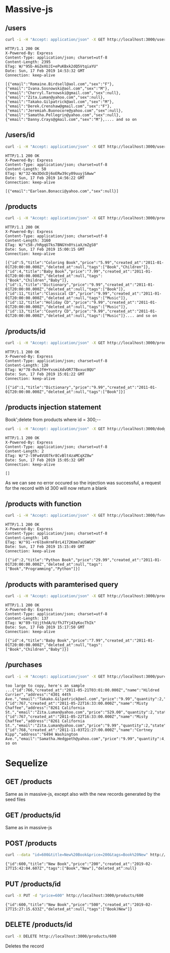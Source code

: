 
# Massive-js

## /users

```bash
curl -i -H "Accept: application/json" -X GET http://localhost:3000/users
```
	HTTP/1.1 200 OK
	X-Powered-By: Express
	Content-Type: application/json; charset=utf-8
	Content-Length: 2395
	ETag: W/"95b-AGZeXUJI+ePuKBxk2dQ5VtqiaYU"
	Date: Sun, 17 Feb 2019 14:53:32 GMT
	Connection: keep-alive

	[{"email":"Romaine.Birdsell@aol.com","sex":"F"},{"email":"Ivana.Sosnowski@aol.com","sex":"M"},{"email":"Cherryl.Tarnowski@gmail.com","sex":null},{"email":"Zita.Luman@yahoo.com","sex":null},{"email":"Takako.Gilpatrick@aol.com","sex":"M"},{"email":"Derek.Crenshaw@gmail.com","sex":"F"},{"email":"Jeremiah.Buonocore@yahoo.com","sex":null},{"email":"Samatha.Pellegrin@yahoo.com","sex":null},{"email":"Danny.Crays@gmail.com","sex":"M"},.... and so on

	
## /users/id
	
```bash
curl -i -H "Accept: application/json" -X GET http://localhost:3000/users/1
```
	HTTP/1.1 200 OK
	X-Powered-By: Express
	Content-Type: application/json; charset=utf-8
	Content-Length: 50
	ETag: W/"32-Wa3DdcDj6oERw39cy09uuyjSAww"
	Date: Sun, 17 Feb 2019 14:56:22 GMT
	Connection: keep-alive

	[{"email":"Earlean.Bonacci@yahoo.com","sex":null}]

## /products
	
```bash
curl -i -H "Accept: application/json" -X GET http://localhost:3000/products
```

	HTTP/1.1 200 OK
	X-Powered-By: Express
	Content-Type: application/json; charset=utf-8
	Content-Length: 3160
	ETag: W/"c58-/hRgqU7ks7BNGYn0YsiaX/mZgS0"
	Date: Sun, 17 Feb 2019 15:00:15 GMT
	Connection: keep-alive

	[{"id":5,"title":"Coloring Book","price":"5.99","created_at":"2011-01-01T20:00:00.000Z","deleted_at":null,"tags":["Book","Children"]},{"id":4,"title":"Baby Book","price":"7.99","created_at":"2011-01-01T20:00:00.000Z","deleted_at":null,"tags":["Book","Children","Baby"]},{"id":1,"title":"Dictionary","price":"9.99","created_at":"2011-01-01T20:00:00.000Z","deleted_at":null,"tags":["Book"]},{"id":11,"title":"Classical CD","price":"9.99","created_at":"2011-01-01T20:00:00.000Z","deleted_at":null,"tags":["Music"]},{"id":12,"title":"Holiday CD","price":"9.99","created_at":"2011-01-01T20:00:00.000Z","deleted_at":null,"tags":["Music"]},{"id":13,"title":"Country CD","price":"9.99","created_at":"2011-01-01T20:00:00.000Z","deleted_at":null,"tags":["Music"]}.... and so on

## /products/id

```bash
curl -i -H "Accept: application/json" -X GET http://localhost:3000/products/1
```

	HTTP/1.1 200 OK
	X-Powered-By: Express
	Content-Type: application/json; charset=utf-8
	Content-Length: 120
	ETag: W/"78-0vkJfH+YxsmiXdvOR77Bxxuc0QU"
	Date: Sun, 17 Feb 2019 15:01:22 GMT
	Connection: keep-alive

	[{"id":1,"title":"Dictionary","price":"9.99","created_at":"2011-01-01T20:00:00.000Z","deleted_at":null,"tags":["Book"]}]

## /products injection statement

Book';delete from products where id = 300;--

```bash
curl -i -H "Accept: application/json" -X GET http://localhost:3000/dodgy-products?name=Book%27%3Bdelete%20from%20products%20where%20id%20%3D%20300%3B--
```

	HTTP/1.1 200 OK
	X-Powered-By: Express
	Content-Type: application/json; charset=utf-8
	Content-Length: 2
	ETag: W/"2-l9Fw4VUO7kr8CvBlt4zaMCqXZ0w"
	Date: Sun, 17 Feb 2019 15:05:32 GMT
	Connection: keep-alive

	[]

As we can see no error occured so the injection was successful, a request for the record with id 300 will now return a blank

## /products with function

```bash
curl -i -H "Accept: application/json" -X GET http://localhost:3000/function-products?name=Python
```

	HTTP/1.1 200 OK
	X-Powered-By: Express
	Content-Type: application/json; charset=utf-8
	Content-Length: 145
	ETag: W/"91-+r6lbxHrmF8rL4172Kmm7aUSWGM"
	Date: Sun, 17 Feb 2019 15:15:49 GMT
	Connection: keep-alive

	[{"id":2,"title":"Python Book","price":"29.99","created_at":"2011-01-01T20:00:00.000Z","deleted_at":null,"tags":["Book","Programming","Python"]}]
	
## /products with paramterised query

```bash
curl -i -H "Accept: application/json" -X GET http://localhost:3000/products?name=Python
```

	HTTP/1.1 200 OK
	X-Powered-By: Express
	Content-Type: application/json; charset=utf-8
	Content-Length: 137
	ETag: W/"89-tUjjthdA/U/fhJTYj43yKocThIk"
	Date: Sun, 17 Feb 2019 15:17:50 GMT
	Connection: keep-alive

	[{"id":4,"title":"Baby Book","price":"7.99","created_at":"2011-01-01T20:00:00.000Z","deleted_at":null,"tags":["Book","Children","Baby"]}]
	
## /purchases

```bash
curl -i -H "Accept: application/json" -X GET http://localhost:3000/purchases
```
	
	too large to copy, here's an sample
	...{"id":766,"created_at":"2011-05-21T03:01:00.000Z","name":"Hildred Currier","address":"4301 44th Ave.","email":"Takako.Gilpatrick@aol.com","price":"9.99","quantity":2,"state":"Pending"},{"id":767,"created_at":"2011-05-22T16:33:00.000Z","name":"Misty Chaffee","address":"8261 California St.","email":"Zita.Luman@yahoo.com","price":"529.00","quantity":2,"state":"Delivered"},{"id":767,"created_at":"2011-05-22T16:33:00.000Z","name":"Misty Chaffee","address":"8261 California St.","email":"Zita.Luman@yahoo.com","price":"9.99","quantity":2,"state":"Delivered"},{"id":768,"created_at":"2011-11-03T21:27:00.000Z","name":"Cortney Kipp","address":"6494 Washington Ave.","email":"Samatha.Hedgpeth@yahoo.com","price":"9.99","quantity":4,"state":"Delivered"}..and so on

# Sequelize

## GET /products

Same as in massive-js, except also with the new records generated by the seed files

## GET /products/id

Same as in massive-js

## POST /products

```bash
curl --data "id=600&title=New%20Book&price=200&tags=Book%20New" http://localhost:3000/products
```

	{"id":600,"title":"New Book","price":"200","created_at":"2019-02-17T15:42:04.607Z","tags":["Book","New"],"deleted_at":null}

## PUT /products/id

```bash
curl -X PUT -d "price=600" http://localhost:3000/products/600
```

	{"id":600,"title":"New Book","price":"500","created_at":"2019-02-17T15:27:15.633Z","deleted_at":null,"tags":["Book)New"]}
	
## DELETE /products/id

```bash
curl -X DELETE http://localhost:3000/products/600
```

Deletes the record